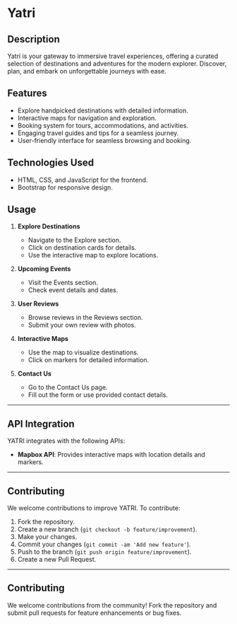 # Yatri

## Description
Yatri is your gateway to immersive travel experiences, offering a curated selection of destinations and adventures for the modern explorer. Discover, plan, and embark on unforgettable journeys with ease.

## Features
- Explore handpicked destinations with detailed information.
- Interactive maps for navigation and exploration.
- Booking system for tours, accommodations, and activities.
- Engaging travel guides and tips for a seamless journey.
- User-friendly interface for seamless browsing and booking.

## Technologies Used
- HTML, CSS, and JavaScript for the frontend.
- Bootstrap for responsive design.

## Usage

1. **Explore Destinations**
   - Navigate to the Explore section.
   - Click on destination cards for details.
   - Use the interactive map to explore locations.

2. **Upcoming Events**
   - Visit the Events section.
   - Check event details and dates.

3. **User Reviews**
   - Browse reviews in the Reviews section.
   - Submit your own review with photos.

4. **Interactive Maps**
   - Use the map to visualize destinations.
   - Click on markers for detailed information.

5. **Contact Us**
   - Go to the Contact Us page.
   - Fill out the form or use provided contact details.

---

## API Integration

YATRI integrates with the following APIs:

- **Mapbox API**: Provides interactive maps with location details and markers.

---

## Contributing

We welcome contributions to improve YATRI. To contribute:

1. Fork the repository.
2. Create a new branch (`git checkout -b feature/improvement`).
3. Make your changes.
4. Commit your changes (`git commit -am 'Add new feature'`).
5. Push to the branch (`git push origin feature/improvement`).
6. Create a new Pull Request.

---
## Contributing
We welcome contributions from the community! Fork the repository and submit pull requests for feature enhancements or bug fixes.


